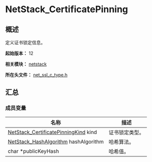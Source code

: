 # NetStack_CertificatePinning

## 概述

定义证书锁定信息。

**起始版本：** 12

**相关模块：** [netstack](capi-netstack.md)

**所在头文件：** [net_ssl_c_type.h](capi-net-ssl-c-type-h.md)

## 汇总

### 成员变量

| 名称                                                                                               | 描述 |
|--------------------------------------------------------------------------------------------------| -- |
| [NetStack_CertificatePinningKind](capi-net-ssl-c-type-h.md#netstack_certificatepinningkind) kind | 证书锁定类型。 |
| [NetStack_HashAlgorithm](capi-net-ssl-c-type-h.md#netstack_hashalgorithm) hashAlgorithm          | 哈希算法。 |
| char *publicKeyHash                                                                              | 哈希值。 |


